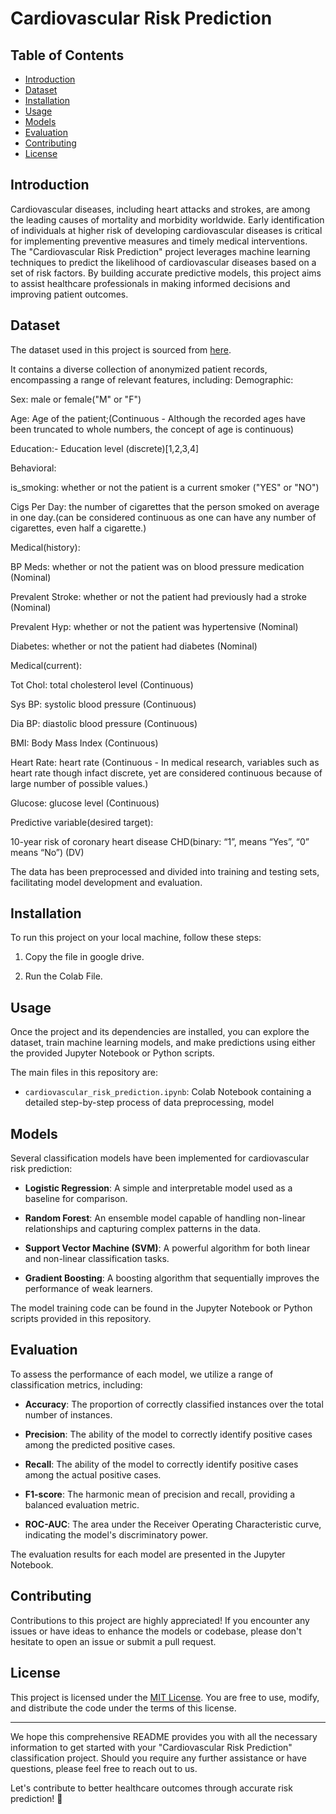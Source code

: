 # Cardiovascular Risk Prediction



## Table of Contents
- [Introduction](#introduction)
- [Dataset](#dataset)
- [Installation](#installation)
- [Usage](#usage)
- [Models](#models)
- [Evaluation](#evaluation)
- [Contributing](#contributing)
- [License](#license)

## Introduction
Cardiovascular diseases, including heart attacks and strokes, are among the leading causes of mortality and morbidity worldwide. Early identification of individuals at higher risk of developing cardiovascular diseases is critical for implementing preventive measures and timely medical interventions. The "Cardiovascular Risk Prediction" project leverages machine learning techniques to predict the likelihood of cardiovascular diseases based on a set of risk factors. By building accurate predictive models, this project aims to assist healthcare professionals in making informed decisions and improving patient outcomes.

## Dataset
The dataset used in this project is sourced from [here](https://drive.google.com/file/d/1cLHnV4i76jY4t5-dvZuXwntO5G3gYnJ0/view?usp=sharing). 


It contains a diverse collection of anonymized patient records, encompassing a range of relevant features, including:
Demographic:


Sex: male or female("M" or "F")

Age: Age of the patient;(Continuous - Although the recorded ages have been truncated to whole numbers, the concept of age is continuous)

Education:- Education level (discrete)[1,2,3,4]

Behavioral:

is_smoking: whether or not the patient is a current smoker ("YES" or "NO")

Cigs Per Day: the number of cigarettes that the person smoked on average in one day.(can be considered continuous as one can have any number of cigarettes, even half a cigarette.)

Medical(history):

BP Meds: whether or not the patient was on blood pressure medication (Nominal)

Prevalent Stroke: whether or not the patient had previously had a stroke (Nominal)

Prevalent Hyp: whether or not the patient was hypertensive (Nominal)

Diabetes: whether or not the patient had diabetes (Nominal)

Medical(current):

Tot Chol: total cholesterol level (Continuous)

Sys BP: systolic blood pressure (Continuous)

Dia BP: diastolic blood pressure (Continuous)

BMI: Body Mass Index (Continuous)

Heart Rate: heart rate (Continuous - In medical research, variables such as heart rate though infact discrete, yet are considered continuous because of large number of possible values.)

Glucose: glucose level (Continuous)

Predictive variable(desired target):

10-year risk of coronary heart disease CHD(binary: “1”, means “Yes”, “0” means “No”) (DV)


The data has been preprocessed and divided into training and testing sets, facilitating model development and evaluation.

## Installation
To run this project on your local machine, follow these steps:

1. Copy the file in google drive.


2. Run the Colab File.



## Usage
Once the project and its dependencies are installed, you can explore the dataset, train machine learning models, and make predictions using either the provided Jupyter Notebook or Python scripts.

The main files in this repository are:

- `cardiovascular_risk_prediction.ipynb`: Colab Notebook containing a detailed step-by-step process of data preprocessing, model 

## Models
Several classification models have been implemented for cardiovascular risk prediction:

- **Logistic Regression**: A simple and interpretable model used as a baseline for comparison.
  
- **Random Forest**: An ensemble model capable of handling non-linear relationships and capturing complex patterns in the data.
  
- **Support Vector Machine (SVM)**: A powerful algorithm for both linear and non-linear classification tasks.
  
- **Gradient Boosting**: A boosting algorithm that sequentially improves the performance of weak learners.

The model training code can be found in the Jupyter Notebook or Python scripts provided in this repository.

## Evaluation

To assess the performance of each model, we utilize a range of classification metrics, including:

- **Accuracy**: The proportion of correctly classified instances over the total number of instances.
  
- **Precision**: The ability of the model to correctly identify positive cases among the predicted positive cases.
  
- **Recall**: The ability of the model to correctly identify positive cases among the actual positive cases.
  
- **F1-score**: The harmonic mean of precision and recall, providing a balanced evaluation metric.
  
- **ROC-AUC**: The area under the Receiver Operating Characteristic curve, indicating the model's discriminatory power.

The evaluation results for each model are presented in the Jupyter Notebook.

## Contributing
Contributions to this project are highly appreciated! If you encounter any issues or have ideas to enhance the models or codebase, please don't hesitate to open an issue or submit a pull request.

## License
This project is licensed under the [MIT License](https://opensource.org/licenses/MIT). You are free to use, modify, and distribute the code under the terms of this license.

---

We hope this comprehensive README provides you with all the necessary information to get started with your "Cardiovascular Risk Prediction" classification project. Should you require any further assistance or have questions, please feel free to reach out to us.

Let's contribute to better healthcare outcomes through accurate risk prediction! :heartbeat:
